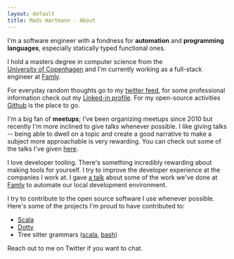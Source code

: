 ```yaml
---
layout: default
title: Mads Hartmann - About
---
```


I'm a software engineer with a fondness for **automation** and
**programming languages**, especially statically typed functional ones.

I hold a masters degree in computer science from the  
[University of Copenhagen][diku] and I'm currently working as a full-stack
engineer at [Famly][famly].

For everyday random thoughts go to my [twitter feed][twitter], for some
professional information check out my [Linked-in profile][linkedin].
For my open-source activities [Github][github] is the place to go.

I'm a big fan of **meetups**; I've been organizing meetups since 2010 but
recently I'm more inclined to give talks whenever possible. I like giving talks --
being able to dwell on a topic and create a good narrative to make a subject
more approachable is very rewarding. You can check out some of the talks I've
given [here][talks].

I love developer tooling. There's something incredibly rewarding about making
tools for yourself. I try to improve the developer experience at the
companies I work at. I gave [a talk][automating-dev-envs-talk] about some of the
work we've done at [Famly][famly] to automate our local development environment.

I try to contribute to the open source software I use whenever possible. Here's
some of the projects I'm proud to have contributed to:

- [Scala][scala]
- [Dotty][dotty]
- Tree sitter grammars ([scala](tree-sitter-scala), [bash](tree-sitter-bash))

Reach out to me on Twitter if you want to chat.

[diku]: http://www.diku.dk/english/
[famly]: https://famly.co/?skip-geo-ip=1
[twitter]: http://www.twitter.com/mads_hartmann
[linkedin]: http://www.linkedin.com/pub/mads-hartmann-jensen/12/857/528
[github]: https://github.com/mads-hartmann
[talks]: https://speakerdex.co/mads-hartmann
[automating-dev-envs-talk]: https://www.youtube.com/watch?v=ByFQRa_nLLA
[dotty]: https://github.com/lampepfl/dotty
[scala]: https://github.com/lampepfl/scala
[tree-sitter-bash]: https://github.com/tree-sitter/tree-sitter-bash/
[tree-sitter-scala]: https://github.com/tree-sitter/tree-sitter-scala/
